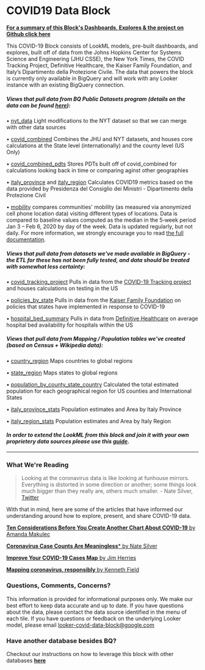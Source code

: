 # COVID19 Data Block

**[For a summary of this Block's Dashboards, Explores & the project on Github click here](https://covid19response.cloud.looker.com/embed/dashboards-next/51)**

  This COVID-19 Block consists of LookML models, pre-built dashboards, and explores, built off of data from the Johns Hopkins Center for Systems Science and Engineering (JHU CSSE), the New York Times, the COVID Tracking Project, Definitive Healthcare, the Kaiser Family Foundation, and Italy’s Dipartimento della Protezione Civile. The data that powers the block is currently only available in BigQuery and will work with any Looker instance with an existing BigQuery connection.


##### *Views that pull data from BQ Public Datasets program (details on the data can be found [here](https://cloud.google.com/blog/products/data-analytics/free-public-datasets-for-covid19)):*


• [nyt_data](/projects/covid/files/covid_block/nyt_data.view.lkml) Light modifications to the NYT dataset so that we can merge with other data sources

• [covid_combined](/projects/covid/files/covid_block/covid_combined.view.lkml) Combines the JHU and NYT datasets, and houses core calculations at the State level (internationally) and the county level (US Only)

• [covid_combined_pdts](/projects/covid/files/covid_block/covid_combined_pdts.view.lkml) Stores PDTs built off of covid_combined for calculations looking back in time or comparing aginst other geographies

• [italy_province](/projects/covid/files/covid_block/italy_province.view.lkml) and [italy_region](/projects/covid/files/covid_block/italy_regions.view.lkml) Calculates COVID19 metrics based on the data provided by Presidenza del Consiglio dei Ministri - Dipartimento della Protezione Civil

• [mobility](/projects/data-block-covid19/files/covid_block/mobility.view.lkml) compares communities' mobility (as measured via anonymized cell phone location data) visiting different types of locations. Data is compared to baseline values computed as the median in the 5‑week period Jan 3 – Feb 6, 2020 by day of the week. Data is updated regularly, but not daily. For more information, we strongly encourage you to read [the full documentation](https://www.google.com/covid19/mobility/).


##### *Views that pull data from datasets we've made available in BigQuery - the ETL for these has not been fully tested, and data should be treated with somewhat less certainty:*

• [covid_tracking_project](/projects/covid/files/covid_block/covid_tracking_project.view.lkml) Pulls in data from the [COVID-19 Tracking project](https://github.com/COVID19Tracking/covid-tracking-data/blob/master/data/states_daily_4pm_et.csv  ) and houses calculations on testing in the US

• [policies_by_state](/projects/covid/files/covid_block/policies_by_state.view.lkml) Pulls in data from the [Kaiser Family Foundation](https://s3-us-west-1.amazonaws.com/starschema.covid/) on policies that states have implemented in response to COVID-19

• [hospital_bed_summary](/projects/covid/files/covid_block/hospital_bed_summary.view.lkml) Pulls in data from [Definitive Healthcare](https://opendata.arcgis.com/datasets/1044bb19da8d4dbfb6a96eb1b4ebf629_0.csv) on average hospital bed availability for hospitals within the US


##### *Views that pull data from Mapping / Population tables we've created (based on Census + Wikipedia data):*

• [country_region](/projects/covid/files/covid_block/country_region.view.lkml) Maps countries to global regions

• [state_region](/projects/covid/files/covid_block/state_region.view.lkml) Maps states to global regions

• [population_by_county_state_country](/projects/covid/files/covid_block/population_by_county_state_country.view.lkml) Calculated the total estimated population for each geographical region for US counties and International States

• [italy_province_stats](/projects/covid/files/covid_block/italy_province_stats.view.lkml) Population estimates and Area by Italy Province

• [italy_region_stats](/projects/covid/files/covid_block/italy_region_stats.view.lkml) Population estimates and Area by Italy Region


#### *In order to extend the LookML from this block and join it with your own proprietery data sources please use this [guide](https://docs.looker.com/data-modeling/marketplace/customize-blocks).*

---------


### What We're Reading
> Looking at the coronavirus data is like looking at funhouse mirrors. Everything is distorted in some direction or another; some things look much bigger than they really are, others much smaller. - Nate Silver, [Twitter](https://twitter.com/NateSilver538/status/1241064789738217473?s=20)

With that in mind, here are some of the articles that have informed our understanding around how to explore, present, and share COVID-19 data.

[**Ten Considerations Before You Create Another Chart About COVID-19** by Amanda Makulec](https://medium.com/nightingale/ten-considerations-before-you-create-another-chart-about-covid-19-27d3bd691be8)

[**Coronavirus Case Counts Are Meaningless*** by Nate Silver](https://fivethirtyeight.com/features/coronavirus-case-counts-are-meaningless/)

[**Improve Your COVID-19 Cases Map** by Jim Herries](https://storymaps.arcgis.com/stories/1cbce9094e88438fa75148cb35f99caf)

[**Mapping coronavirus, responsibly** by Kenneth Field](https://www.esri.com/arcgis-blog/products/product/mapping/mapping-coronavirus-responsibly/)

### Questions, Comments, Concerns?
This information is provided for informational purposes only.
We make our best effort to keep data accurate and up to date. If you have questions about the data, please contact the data source identified in the menu of each tile. If you have questions or feedback on the underlying Looker model, please email looker-covid-data-block@google.com

### Have another database besides BQ?
Checkout our instructions on how to leverage this block with other databases [**here**](/other_dialects.md)
